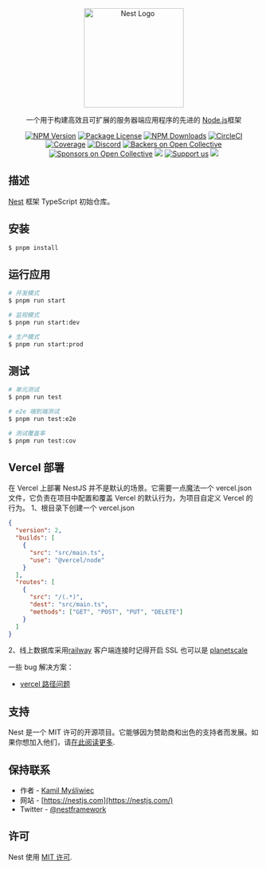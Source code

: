 <div align="center" style="display:flex;align-items:center;justify-content:space-around">
  <a href="http://nestjs.com/" target="blank"><img src="https://nestjs.com/img/logo-small.svg" width="200" alt="Nest Logo" /></a>
</div>

[circleci-image]: https://img.shields.io/circleci/build/github/nestjs/nest/master?token=abc123def456
[circleci-url]: https://circleci.com/gh/nestjs/nest

<p align="center">一个用于构建高效且可扩展的服务器端应用程序的先进的 <a href="http://nodejs.org" target="_blank">Node.js</a>框架</p>
<p align="center">
<a href="https://www.npmjs.com/~nestjscore" target="_blank"><img src="https://img.shields.io/npm/v/@nestjs/core.svg" alt="NPM Version" /></a>
<a href="https://www.npmjs.com/~nestjscore" target="_blank"><img src="https://img.shields.io/npm/l/@nestjs/core.svg" alt="Package License" /></a>
<a href="https://www.npmjs.com/~nestjscore" target="_blank"><img src="https://img.shields.io/npm/dm/@nestjs/common.svg" alt="NPM Downloads" /></a>
<a href="https://circleci.com/gh/nestjs/nest" target="_blank"><img src="https://img.shields.io/circleci/build/github/nestjs/nest/master" alt="CircleCI" /></a>
<a href="https://coveralls.io/github/nestjs/nest?branch=master" target="_blank"><img src="https://coveralls.io/repos/github/nestjs/nest/badge.svg?branch=master#9" alt="Coverage" /></a>
<a href="https://discord.gg/G7Qnnhy" target="_blank"><img src="https://img.shields.io/badge/discord-online-brightgreen.svg" alt="Discord"/></a>
<a href="https://opencollective.com/nest#backer" target="_blank"><img src="https://opencollective.com/nest/backers/badge.svg" alt="Backers on Open Collective" /></a>
<a href="https://opencollective.com/nest#sponsor" target="_blank"><img src="https://opencollective.com/nest/sponsors/badge.svg" alt="Sponsors on Open Collective" /></a>
  <a href="https://paypal.me/kamilmysliwiec" target="_blank"><img src="https://img.shields.io/badge/Donate-PayPal-ff3f59.svg"/></a>
    <a href="https://opencollective.com/nest#sponsor"  target="_blank"><img src="https://img.shields.io/badge/Support%20us-Open%20Collective-41B883.svg" alt="Support us"></a>
  <a href="https://twitter.com/nestframework" target="_blank"><img src="https://img.shields.io/twitter/follow/nestframework.svg?style=social&label=Follow"></a>
</p>

## 描述

[Nest](https://github.com/nestjs/nest) 框架 TypeScript 初始仓库。

## 安装

```bash
$ pnpm install
```

## 运行应用

```bash
# 开发模式
$ pnpm run start

# 监视模式
$ pnpm run start:dev

# 生产模式
$ pnpm run start:prod
```

## 测试

```bash
# 单元测试
$ pnpm run test

# e2e 端到端测试
$ pnpm run test:e2e

# 测试覆盖率
$ pnpm run test:cov
```


## Vercel 部署
在 Vercel 上部署 NestJS 并不是默认的场景。它需要一点魔法一个 vercel.json 文件，它负责在项目中配置和覆盖 Vercel 的默认行为，为项目自定义 Vercel 的行为。
1、根目录下创建一个 vercel.json
```json
{
  "version": 2,
  "builds": [
    {
      "src": "src/main.ts",
      "use": "@vercel/node"
    }
  ],
  "routes": [
    {
      "src": "/(.*)",
      "dest": "src/main.ts",
      "methods": ["GET", "POST", "PUT", "DELETE"]
    }
  ]
}
```

2、线上数据库采用[railway](https://railway.app/project/4c1e2c89-e769-4c75-afd1-3ccd033b3cc2/service/de9706e5-d3b9-428b-9436-aa00fedb359f/settings)
客户端连接时记得开启 SSL
也可以是 [planetscale](https://auth.planetscale.com/sign-up)

一些 bug 解决方案：
- [vercel 路径问题](https://github.com/orgs/vercel/discussions/2323)

## 支持

Nest 是一个 MIT 许可的开源项目。它能够因为赞助商和出色的支持者而发展。如果你想加入他们，请[在此阅读更多](https://docs.nestjs.com/support).

## 保持联系

- 作者 - [Kamil Myśliwiec](https://kamilmysliwiec.com)
- 网站 - [https://nestjs.com](https://nestjs.com/)
- Twitter - [@nestframework](https://twitter.com/nestframework)

## 许可

Nest 使用 [MIT 许可](LICENSE).
